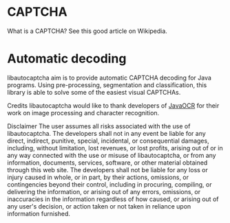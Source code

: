 # CAPTCHA
What is a CAPTCHA? See this good article on Wikipedia.

# Automatic decoding
libautocaptcha aim is to provide automatic CAPTCHA decoding for Java programs. Using pre-processing, segmentation and classification, this library is able to solve some of the easiest visual CAPTCHAs.

Credits
libautocaptcha would like to thank developers of [JavaOCR](http://sourceforge.net/projects/javaocr/) for their work on image processing and character recognition.

Disclaimer
The user assumes all risks associated with the use of libautocaptcha. The developers shall not in any event be liable for any direct, indirect, punitive, special, incidental, or consequential damages, including, without limitation, lost revenues, or lost profits, arising out of or in any way connected with the use or misuse of libautocaptcha, or from any information, documents, services, software, or other material obtained through this web site. The developers shall not be liable for any loss or injury caused in whole, or in part, by their actions, omissions, or contingencies beyond their control, including in procuring, compiling, or delivering the information, or arising out of any errors, omissions, or inaccuracies in the information regardless of how caused, or arising out of any user's decision, or action taken or not taken in reliance upon information furnished.